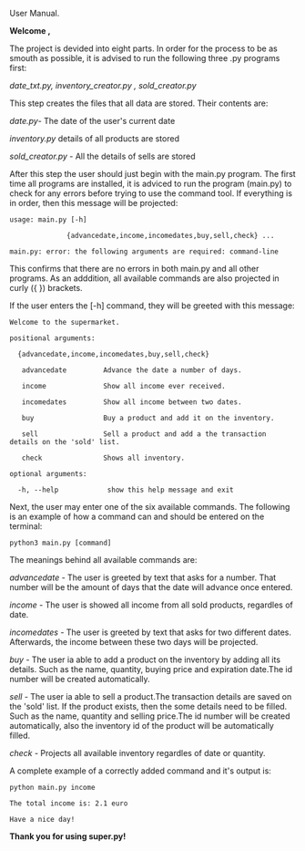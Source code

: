 User Manual.

**Welcome ,**

The project is devided into eight parts. 
In order for the process to be as smouth as possible, it is advised to run the following three .py programs first:

*date_txt.py, inventory_creator.py , sold_creator.py*

This step creates the files that all data are stored. Their contents are:

*date.py*- The date of the user's current date

*inventory.py* details of all products are stored

*sold_creator.py* - All the details of sells are stored

After this step the user should just begin with the main.py program. The first time all programs are installed, it is adviced to run the program (main.py) to check for any errors before trying to use the command tool. If everything is in order, then this message will be projected:
```
usage: main.py [-h]
              
              {advancedate,income,incomedates,buy,sell,check} ...   

main.py: error: the following arguments are required: command-line
```
This confirms that there are no errors in both main.py and all other programs. As an adddition, all available commands are also projected in curly ({ }) brackets.

If the user enters the [-h] command, they will be greeted with this message:
```
Welcome to the supermarket.

positional arguments:
  
  {advancedate,income,incomedates,buy,sell,check}
   
   advancedate         Advance the date a number of days.
   
   income              Show all income ever received.
    
   incomedates         Show all income between two dates.
    
   buy                 Buy a product and add it on the inventory.
    
   sell                Sell a product and add a the transaction details on the 'sold' list.
    
   check               Shows all inventory.

optional arguments:
  
  -h, --help            show this help message and exit
```
Next, the user may enter one of the six available commands. The following is an example of how a command can and should be entered on the terminal:
```
python3 main.py [command]
```
The meanings behind all available commands are:

*advancedate* - The user is greeted by text that asks for a number. That number will be the amount of days that the date will advance once entered.

*income* - The user is showed all income from all sold products, regardles of date.

*incomedates* - The user is greeted by text that asks for two different dates. Afterwards, the income between these two days will be projected.

*buy* - The user ia able to add a product on the inventory by adding all its details. Such as the name, quantity, buying price and expiration date.The id number will be created automatically.

*sell* - The user ia able to sell a product.The transaction details are saved on the 'sold' list. If the product exists, then the some details need to be filled. Such as the name, quantity and selling price.The id number will be created automatically, also the inventory id of the product will be automatically filled.

*check* - Projects all available inventory regardles of date or quantity.

A complete example of a correctly added command and it's output is:
```
python main.py income

The total income is: 2.1 euro

Have a nice day!
```

**Thank you for using super.py!**
